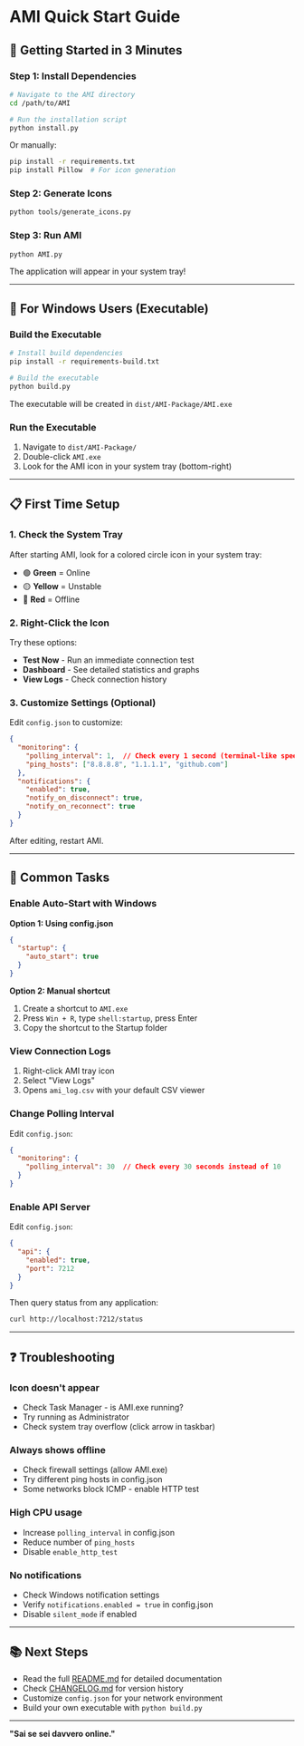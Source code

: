 # AMI Quick Start Guide

## 🚀 Getting Started in 3 Minutes

### Step 1: Install Dependencies

```bash
# Navigate to the AMI directory
cd /path/to/AMI

# Run the installation script
python install.py
```

Or manually:
```bash
pip install -r requirements.txt
pip install Pillow  # For icon generation
```

### Step 2: Generate Icons

```bash
python tools/generate_icons.py
```

### Step 3: Run AMI

```bash
python AMI.py
```

The application will appear in your system tray!

---

## 🎯 For Windows Users (Executable)

### Build the Executable

```bash
# Install build dependencies
pip install -r requirements-build.txt

# Build the executable
python build.py
```

The executable will be created in `dist/AMI-Package/AMI.exe`

### Run the Executable

1. Navigate to `dist/AMI-Package/`
2. Double-click `AMI.exe`
3. Look for the AMI icon in your system tray (bottom-right)

---

## 📋 First Time Setup

### 1. Check the System Tray

After starting AMI, look for a colored circle icon in your system tray:
- 🟢 **Green** = Online
- 🟡 **Yellow** = Unstable
- 🔴 **Red** = Offline

### 2. Right-Click the Icon

Try these options:
- **Test Now** - Run an immediate connection test
- **Dashboard** - See detailed statistics and graphs
- **View Logs** - Check connection history

### 3. Customize Settings (Optional)

Edit `config.json` to customize:

```json
{
  "monitoring": {
    "polling_interval": 1,  // Check every 1 second (terminal-like speed)
    "ping_hosts": ["8.8.8.8", "1.1.1.1", "github.com"]
  },
  "notifications": {
    "enabled": true,
    "notify_on_disconnect": true,
    "notify_on_reconnect": true
  }
}
```

After editing, restart AMI.

---

## 🔧 Common Tasks

### Enable Auto-Start with Windows

**Option 1: Using config.json**
```json
{
  "startup": {
    "auto_start": true
  }
}
```

**Option 2: Manual shortcut**
1. Create a shortcut to `AMI.exe`
2. Press `Win + R`, type `shell:startup`, press Enter
3. Copy the shortcut to the Startup folder

### View Connection Logs

1. Right-click AMI tray icon
2. Select "View Logs"
3. Opens `ami_log.csv` with your default CSV viewer

### Change Polling Interval

Edit `config.json`:
```json
{
  "monitoring": {
    "polling_interval": 30  // Check every 30 seconds instead of 10
  }
}
```

### Enable API Server

Edit `config.json`:
```json
{
  "api": {
    "enabled": true,
    "port": 7212
  }
}
```

Then query status from any application:
```bash
curl http://localhost:7212/status
```

---

## ❓ Troubleshooting

### Icon doesn't appear
- Check Task Manager - is AMI.exe running?
- Try running as Administrator
- Check system tray overflow (click arrow in taskbar)

### Always shows offline
- Check firewall settings (allow AMI.exe)
- Try different ping hosts in config.json
- Some networks block ICMP - enable HTTP test

### High CPU usage
- Increase `polling_interval` in config.json
- Reduce number of `ping_hosts`
- Disable `enable_http_test`

### No notifications
- Check Windows notification settings
- Verify `notifications.enabled = true` in config.json
- Disable `silent_mode` if enabled

---

## 📚 Next Steps

- Read the full [README.md](README.md) for detailed documentation
- Check [CHANGELOG.md](CHANGELOG.md) for version history
- Customize `config.json` for your network environment
- Build your own executable with `python build.py`

---

**"Sai se sei davvero online."**
